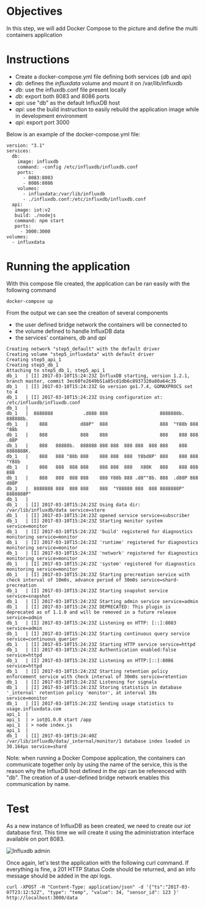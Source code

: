 # Objectives

In this step, we will add Docker Compose to the picture and define the multi containers application

# Instructions

* Create a docker-compose.yml file defining both services (*db* and *api*)
* *db*: defines the *influxdata* volume and mount it on /var/lib/influxdb
* *db*: use the influxdb.conf file present locally
* *db*: export both 8083 and 8086 ports
* *api*: use "db" as the default InfluxDB host
* *api*: use the build instruction to easily rebuild the application image while in development environment
* *api*: export port 3000
 
Below is an example of the docker-compose.yml file:

````
version: "3.1"
services:
  db:
    image: influxdb
    command: -config /etc/influxdb/influxdb.conf
    ports:
      - 8083:8083
      - 8086:8086
    volumes:
      - influxdata:/var/lib/influxdb
      - ./influxdb.conf:/etc/influxdb/influxdb.conf
  api:
   image: iot:v2
   build: ./nodejs
   command: npm start
   ports:
     - 3000:3000
volumes:
  - influxdata
````

# Running the application

With this compose file created, the application can be ran easily with the following command

````
docker-compose up
````

From the output we can see the creation of several components
* the user defined bridge network the containers will be connected to
* the volume defined to handle InfluxDB data
* the services' containers, *db* and *api*

````
Creating network "step5_default" with the default driver
Creating volume "step5_influxdata" with default driver
Creating step5_api_1
Creating step5_db_1
Attaching to step5_db_1, step5_api_1
db_1   | [I] 2017-03-10T15:24:23Z InfluxDB starting, version 1.2.1, branch master, commit 3ec60fe2649b51a85cd1db6c8937320a80a64c35
db_1   | [I] 2017-03-10T15:24:23Z Go version go1.7.4, GOMAXPROCS set to 4
db_1   | [I] 2017-03-10T15:24:23Z Using configuration at: /etc/influxdb/influxdb.conf
db_1   |
db_1   |  8888888           .d888 888                   8888888b.  888888b.
db_1   |    888            d88P"  888                   888  "Y88b 888  "88b
db_1   |    888            888    888                   888    888 888  .88P
db_1   |    888   88888b.  888888 888 888  888 888  888 888    888 8888888K.
db_1   |    888   888 "88b 888    888 888  888  Y8bd8P' 888    888 888  "Y88b
db_1   |    888   888  888 888    888 888  888   X88K   888    888 888    888
db_1   |    888   888  888 888    888 Y88b 888 .d8""8b. 888  .d88P 888   d88P
db_1   |  8888888 888  888 888    888  "Y88888 888  888 8888888P"  8888888P"
db_1   |
db_1   | [I] 2017-03-10T15:24:23Z Using data dir: /var/lib/influxdb/data service=store
db_1   | [I] 2017-03-10T15:24:23Z opened service service=subscriber
db_1   | [I] 2017-03-10T15:24:23Z Starting monitor system service=monitor
db_1   | [I] 2017-03-10T15:24:23Z 'build' registered for diagnostics monitoring service=monitor
db_1   | [I] 2017-03-10T15:24:23Z 'runtime' registered for diagnostics monitoring service=monitor
db_1   | [I] 2017-03-10T15:24:23Z 'network' registered for diagnostics monitoring service=monitor
db_1   | [I] 2017-03-10T15:24:23Z 'system' registered for diagnostics monitoring service=monitor
db_1   | [I] 2017-03-10T15:24:23Z Starting precreation service with check interval of 10m0s, advance period of 30m0s service=shard-precreation
db_1   | [I] 2017-03-10T15:24:23Z Starting snapshot service service=snapshot
db_1   | [I] 2017-03-10T15:24:23Z Starting admin service service=admin
db_1   | [I] 2017-03-10T15:24:23Z DEPRECATED: This plugin is deprecated as of 1.1.0 and will be removed in a future release service=admin
db_1   | [I] 2017-03-10T15:24:23Z Listening on HTTP: [::]:8083 service=admin
db_1   | [I] 2017-03-10T15:24:23Z Starting continuous query service service=continuous_querier
db_1   | [I] 2017-03-10T15:24:23Z Starting HTTP service service=httpd
db_1   | [I] 2017-03-10T15:24:23Z Authentication enabled:false service=httpd
db_1   | [I] 2017-03-10T15:24:23Z Listening on HTTP:[::]:8086 service=httpd
db_1   | [I] 2017-03-10T15:24:23Z Starting retention policy enforcement service with check interval of 30m0s service=retention
db_1   | [I] 2017-03-10T15:24:23Z Listening for signals
db_1   | [I] 2017-03-10T15:24:23Z Storing statistics in database '_internal' retention policy 'monitor', at interval 10s service=monitor
db_1   | [I] 2017-03-10T15:24:23Z Sending usage statistics to usage.influxdata.com
api_1  |
api_1  | > iot@1.0.0 start /app
api_1  | > node index.js
api_1  |
db_1   | [I] 2017-03-10T15:24:40Z /var/lib/influxdb/data/_internal/monitor/1 database index loaded in 30.164µs service=shard
````

Note: when running a Docker Compose application, the containers can communicate together only by using the name of the service, this is the reason why the InfluxDB host defined in the *api* can be referenced with "db". The creation of a user-defined bridge network enables this communication by name.

# Test

As a new instance of InfluxDB as been created, we need to create our *iot* database first. This time we will create it using the administration interface available on port 8083.

![Influxdb admin](./images/influxdb-db-creation.png)

Once again, let's test the application with the following curl command. If everything is fine, a 201 HTTP Status Code should be returned, and an info message should be added in the *api* logs.

````
curl -XPOST -H "Content-Type: application/json" -d '{"ts":"2017-03-07T23:12:52Z", "type": "temp", "value": 34, "sensor_id": 123 }' http://localhost:3000/data
````
